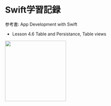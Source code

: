 # Swift学習記録  
参考書: App Development with Swift  
- Lesson 4.6 Table and Persistance, Table views  


<img src="https://user-images.githubusercontent.com/47273077/115874921-a6bae480-a47f-11eb-9eb9-64331783967c.png" width="200">
